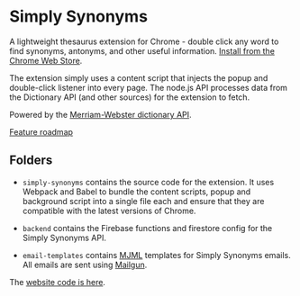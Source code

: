 # Simply Synonyms

A lightweight thesaurus extension for Chrome - double click any word to find synonyms, antonyms, and other useful information. [Install from the Chrome Web Store](https://chrome.google.com/webstore/detail/simply-synonyms/hapeijdlgbbhjmijhmgggnakcgdcpfap).

The extension simply uses a content script that injects the popup and double-click listener into every page. The node.js API processes data from the Dictionary API (and other sources) for the extension to fetch.

Powered by the [Merriam-Webster dictionary API](https://dictionaryapi.com/).

[Feature roadmap](https://share.clickup.com/l/h/6-35841888-1/d7129f9d437b7e0)

## Folders

+ `simply-synonyms` contains the source code for the extension. It uses Webpack and Babel to bundle the content scripts, popup and background script into a single file each and ensure that they are compatible with the latest versions of Chrome.

+ `backend` contains the Firebase functions and firestore config for the Simply Synonyms API.

+ `email-templates` contains [MJML](https://mjml.io/) templates for Simply Synonyms emails. All emails are sent using [Mailgun](https://www.mailgun.com/).

The [website code is here](https://github.com/Simply-Synonyms/website).
